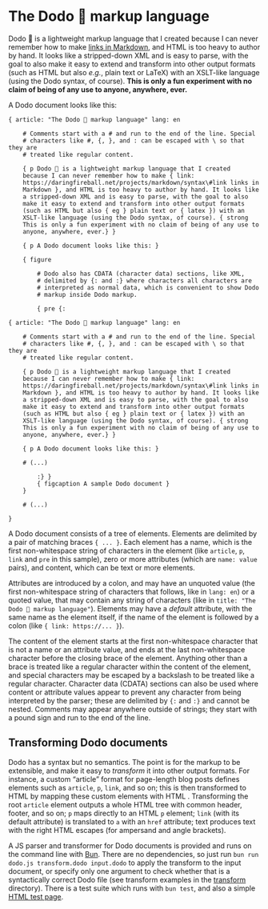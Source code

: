 # The Dodo 🦤 markup language

Dodo 🦤 is a lightweight markup language that I created because I can never remember how to make [links in
Markdown](https://daringfireball.net/projects/markdown/syntax#link), and HTML is too heavy to author by
hand. It looks like a stripped-down XML and is easy to parse, with the goal to also make it easy to
extend and transform into other output formats (such as HTML but also _e.g._, plain text or LaTeX) with
an XSLT-like language (using the Dodo syntax, of course). **This is only a fun experiment with no claim of
being of any use to anyone, anywhere, ever.**

A Dodo document looks like this:

```
{ article: "The Dodo 🦤 markup language" lang: en

    # Comments start with a # and run to the end of the line. Special
    # characters like #, {, }, and : can be escaped with \ so that they are
    # treated like regular content.

    { p Dodo 🦤 is a lightweight markup language that I created
    because I can never remember how to make { link:
    https://daringfireball.net/projects/markdown/syntax\#link links in
    Markdown }, and HTML is too heavy to author by hand. It looks like
    a stripped-down XML and is easy to parse, with the goal to also
    make it easy to extend and transform into other output formats
    (such as HTML but also { eg } plain text or { latex }) with an
    XSLT-like language (using the Dodo syntax, of course). { strong
    This is only a fun experiment with no claim of being of any use to
    anyone, anywhere, ever.} }

    { p A Dodo document looks like this: }

    { figure

        # Dodo also has CDATA (character data) sections, like XML,
        # delimited by {: and :} where characters all characters are
        # interpreted as normal data, which is convenient to show Dodo
        # markup inside Dodo markup.

        { pre {:

{ article: "The Dodo 🦤 markup language" lang: en

    # Comments start with a # and run to the end of the line. Special
    # characters like #, {, }, and : can be escaped with \ so that they are
    # treated like regular content.

    { p Dodo 🦤 is a lightweight markup language that I created
    because I can never remember how to make { link:
    https://daringfireball.net/projects/markdown/syntax\#link links in
    Markdown }, and HTML is too heavy to author by hand. It looks like
    a stripped-down XML and is easy to parse, with the goal to also
    make it easy to extend and transform into other output formats
    (such as HTML but also { eg } plain text or { latex }) with an
    XSLT-like language (using the Dodo syntax, of course). { strong
    This is only a fun experiment with no claim of being of any use to
    anyone, anywhere, ever.} }

    { p A Dodo document looks like this: }

    # (...)

        :} }
        { figcaption A sample Dodo document }
    }

    # (...)

}
```

A Dodo document consists of a tree of elements. Elements are delimited by a pair of matching braces
`{ ... }`. Each element has a name, which is the first non-whitespace string of characters in the element
(like `article`, `p`, `link` and `pre` in this sample), zero or more attributes (which are `name: value`
pairs), and content, which can be text or more elements.

Attributes are introduced by a colon, and may have an unquoted value (the first non-whitespace string of
characters that follows, like in `lang: en`) or a quoted value, that may contain any string of characters
(like in `title: "The Dodo 🦤 markup language"`). Elements may have a _default_ attribute, with the same
name as the element itself, if the name of the element is followed by a colon (like
`{ link: https://... }`).

The content of the element starts at the first non-whitespace character that is not a name or an attribute
value, and ends at the last non-whitespace character before the closing brace of the element. Anything
other than a brace is treated like a regular character within the content of the element, and special
characters may be escaped by a backslash to be treated like a regular character. Character data (CDATA)
sections can also be used where content or attribute values appear to prevent any character from being
interpreted by the parser; these are delimited by `{:` and `:}` and cannot be nested. Comments may appear
anywhere outside of strings; they start with a pound sign and run to the end of the line.

## Transforming Dodo documents

Dodo has a syntax but no semantics. The point is for the markup to be extensible, and make it easy to
_transform_ it into other output formats. For instance, a custom “article” format for page-length blog
posts defines elements such as `article`, `p`, `link`, and so on; this is then transformed to HTML by
mapping these custom elements with HTML . Transforming the root `article` element outputs a whole HTML
tree with common header, footer, and so on; `p` maps directly to an HTML `p` element; `link` (with its
default attribute) is translated to `a` with an `href` attribute; text produces text with the right HTML
escapes (for ampersand and angle brackets).

A JS parser and transformer for Dodo documents is provided and runs on the command line with
[Bun](https://bun.sh). There are no dependencies, so just run `bun run dodo.js transform.dodo input.dodo`
to apply the transform to the input document, or specify only one argument to check whether that is a
syntactically correct Dodo file (see transform examples in the [transform](transform) directory). There is
a test suite which runs with `bun test`, and also a simple [HTML test page](tests/dodo.html).
